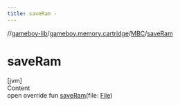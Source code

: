 ```yaml
---
title: saveRam -
---
```

//[gameboy-lib](../../index.md)/[gameboy.memory.cartridge](../index.md)/[MBC](index.md)/[saveRam](save-ram.md)



# saveRam  
[jvm]  
Content  
open override fun [saveRam](save-ram.md)(file: [File](https://docs.oracle.com/javase/8/docs/api/java/io/File.html))  



